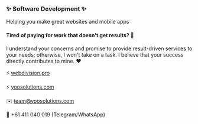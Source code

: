 ### ✨ Software Development ✨

Helping you make great websites and mobile apps

#### **Tired of paying for work that doesn't get results?** 🤔

I understand your concerns and promise to provide result-driven services to your needs; otherwise, I won't take on a task. I believe that your success directly contributes to mine. ❤️

⚡ [webdivision.pro](https://webdivision.pro) 

⚡ [yoosolutions.com](https://yoosolutions.com)

✉️ team@yoosolutions.com

📱 +61 411 040 019 (Telegram/WhatsApp)
